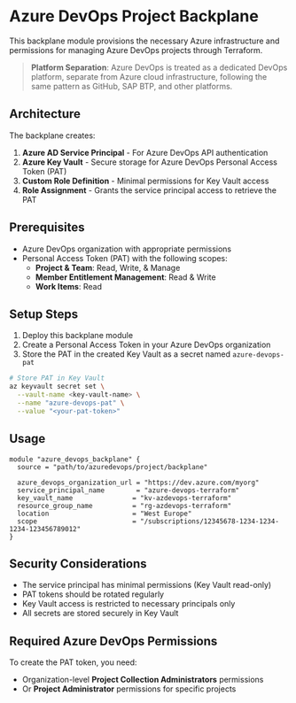 # Azure DevOps Project Backplane

This backplane module provisions the necessary Azure infrastructure and permissions for managing Azure DevOps projects through Terraform.

> **Platform Separation**: Azure DevOps is treated as a dedicated DevOps platform, separate from Azure cloud infrastructure, following the same pattern as GitHub, SAP BTP, and other platforms.

## Architecture

The backplane creates:

1. **Azure AD Service Principal** - For Azure DevOps API authentication
2. **Azure Key Vault** - Secure storage for Azure DevOps Personal Access Token (PAT)
3. **Custom Role Definition** - Minimal permissions for Key Vault access
4. **Role Assignment** - Grants the service principal access to retrieve the PAT

## Prerequisites

- Azure DevOps organization with appropriate permissions
- Personal Access Token (PAT) with the following scopes:
  - **Project & Team**: Read, Write, & Manage
  - **Member Entitlement Management**: Read & Write
  - **Work Items**: Read

## Setup Steps

1. Deploy this backplane module
2. Create a Personal Access Token in your Azure DevOps organization
3. Store the PAT in the created Key Vault as a secret named `azure-devops-pat`

```bash
# Store PAT in Key Vault
az keyvault secret set \
  --vault-name <key-vault-name> \
  --name "azure-devops-pat" \
  --value "<your-pat-token>"
```

## Usage

```hcl
module "azure_devops_backplane" {
  source = "path/to/azuredevops/project/backplane"
  
  azure_devops_organization_url = "https://dev.azure.com/myorg"
  service_principal_name        = "azure-devops-terraform"
  key_vault_name               = "kv-azdevops-terraform"
  resource_group_name          = "rg-azdevops-terraform" 
  location                     = "West Europe"
  scope                        = "/subscriptions/12345678-1234-1234-1234-123456789012"
}
```

## Security Considerations

- The service principal has minimal permissions (Key Vault read-only)
- PAT tokens should be rotated regularly
- Key Vault access is restricted to necessary principals only
- All secrets are stored securely in Key Vault

## Required Azure DevOps Permissions

To create the PAT token, you need:
- Organization-level **Project Collection Administrators** permissions
- Or **Project Administrator** permissions for specific projects